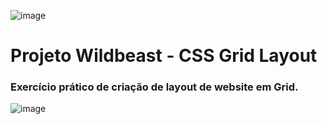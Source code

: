 ![image](https://user-images.githubusercontent.com/102985050/219977922-863d35f2-f037-45c1-b363-b790c93cd8df.png)

# Projeto Wildbeast - CSS Grid Layout
### Exercício prático de criação de layout de website em Grid.

![image](https://user-images.githubusercontent.com/102985050/223081297-51f63334-1f8a-4c6a-b8bb-dd95e67eda3e.png)



